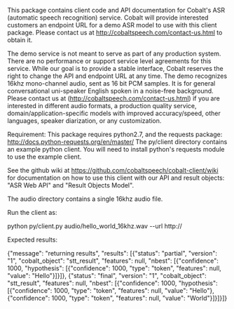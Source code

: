 This package contains client code and API documentation for Cobalt's ASR (automatic speech recognition) service. Cobalt will provide interested customers an endpoint URL for a demo ASR model to use with this client package.  Please contact us at http://cobaltspeech.com/contact-us.html to obtain it.

The demo service is not meant to serve as part of any production system. There are no performance or support service level agreements for this service. While our goal is to provide a stable interface, Cobalt reserves the right to change the API and endpoint URL at any time. The demo recognizes 16khz mono-channel audio, sent as 16 bit PCM samples. It is for general conversational uni-speaker English spoken in a noise-free background.  Please contact us at (http://cobaltspeech.com/contact-us.html) if you are interested in different audio formats, a production quality service, domain/application-specific models with improved accuracy/speed, other languages, speaker diarization, or any customization. 

Requirement: This package requires python2.7, and the requests package: http://docs.python-requests.org/en/master/
The py/client directory contains an example python client.
You will need to install python's requests module to use the example client.

See the github wiki at https://github.com/cobaltspeech/cobalt-client/wiki
for documentation on how to use this client with our API and result objects: "ASR Web API" and "Result Objects Model".

The audio directory contains a single 16khz audio file.

Run the client as:

python py/client.py audio/hello_world_16khz.wav --url http://<url provided by Cobalt>

Expected results:

{"message": "returning results", "results": [{"status": "partial", "version": "1", "cobalt_object": "stt_result", "features": null, "nbest": [{"confidence": 1000, "hypothesis": [{"confidence": 1000, "type": "token", "features": null, "value": "Hello"}]}]}, {"status": "final", "version": "1", "cobalt_object": "stt_result", "features": null, "nbest": [{"confidence": 1000, "hypothesis": [{"confidence": 1000, "type": "token", "features": null, "value": "Hello"}, {"confidence": 1000, "type": "token", "features": null, "value": "World"}]}]}]}

